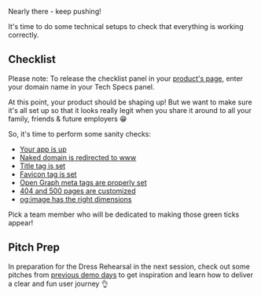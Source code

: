 Nearly there - keep pushing!

It's time to do some technical setups to check that everything is working correctly.

## Checklist

Please note: To release the checklist panel in your [product's page](https://kitt.lewagon.com/camps/<user.batch_slug>/products), enter your domain name in your Tech Specs panel.

At this point, your product should be shaping up! But we want to make sure it's all set up so that it looks really legit when you share it around to all your family, friends & future employers 😁

So, it's time to perform some sanity checks:
- [Your app is up](https://github.com/lewagon/product/blob/master/checklist/01_your_app_is_up.md)
- [Naked domain is redirected to www](https://github.com/lewagon/product/blob/master/checklist/02_naked_domain_is_redirected_to_www.md)
- [Title tag is set](https://github.com/lewagon/product/blob/master/checklist/03_title_tag_is_set.md)
- [Favicon tag is set](https://github.com/lewagon/product/blob/master/checklist/04_favicon_tag_is_set.md)
- [Open Graph meta tags are properly set](https://github.com/lewagon/product/blob/master/checklist/05_og_meta_tags_are_properly_set.md)
- [404 and 500 pages are customized](https://github.com/lewagon/product/blob/master/checklist/06_404_and_500_pages_are_customized.md)
- [og:image has the right dimensions](https://github.com/lewagon/product/blob/master/checklist/07_og_image_has_the_right_dimensions.md)

Pick a team member who will be dedicated to making those green ticks appear!

## Pitch Prep

In preparation for the Dress Rehearsal in the next session, check out some pitches from [previous demo days](https://www.youtube.com/playlist?list=PLkbmdtbypn7R_BN6nFX-XZc7uDyMSxhye) to get inspiration and learn how to deliver a clear and fun user journey 👌
